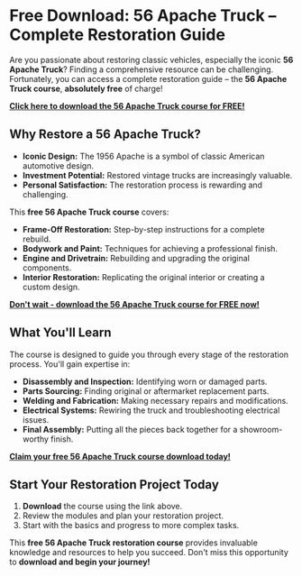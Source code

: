 # Free Download: 56 Apache Truck – Complete Restoration Guide

Are you passionate about restoring classic vehicles, especially the iconic **56 Apache Truck**? Finding a comprehensive resource can be challenging. Fortunately, you can access a complete restoration guide – the **56 Apache Truck course**, **absolutely free** of charge!

[**Click here to download the 56 Apache Truck course for FREE!**](https://udemywork.com/56-apache-truck)

## Why Restore a 56 Apache Truck?

*   **Iconic Design:** The 1956 Apache is a symbol of classic American automotive design.
*   **Investment Potential:** Restored vintage trucks are increasingly valuable.
*   **Personal Satisfaction:** The restoration process is rewarding and challenging.

This **free 56 Apache Truck course** covers:

*   **Frame-Off Restoration:** Step-by-step instructions for a complete rebuild.
*   **Bodywork and Paint:** Techniques for achieving a professional finish.
*   **Engine and Drivetrain:** Rebuilding and upgrading the original components.
*   **Interior Restoration:** Replicating the original interior or creating a custom design.

[**Don't wait - download the 56 Apache Truck course for FREE now!**](https://udemywork.com/56-apache-truck)

## What You'll Learn

The course is designed to guide you through every stage of the restoration process. You'll gain expertise in:

*   **Disassembly and Inspection:** Identifying worn or damaged parts.
*   **Parts Sourcing:** Finding original or aftermarket replacement parts.
*   **Welding and Fabrication:** Making necessary repairs and modifications.
*   **Electrical Systems:** Rewiring the truck and troubleshooting electrical issues.
*   **Final Assembly:** Putting all the pieces back together for a showroom-worthy finish.

[**Claim your free 56 Apache Truck course download today!**](https://udemywork.com/56-apache-truck)

## Start Your Restoration Project Today

1.  **Download** the course using the link above.
2.  Review the modules and plan your restoration project.
3.  Start with the basics and progress to more complex tasks.

This **free 56 Apache Truck restoration course** provides invaluable knowledge and resources to help you succeed. Don't miss this opportunity to **download and begin your journey!**
